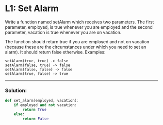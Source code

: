 # L1: Set Alarm

Write a function named setAlarm which receives two parameters. The first parameter, employed, is true whenever you are employed and the second parameter, vacation is true whenever you are on vacation.

The function should return true if you are employed and not on vacation (because these are the circumstances under which you need to set an alarm). It should return false otherwise. Examples:

```
setAlarm(true, true) -> false
setAlarm(false, true) -> false
setAlarm(false, false) -> false
setAlarm(true, false) -> true
```

---

### Solution:

```python
def set_alarm(employed, vacation):
    if employed and not vacation:
        return True
    else:
        return False
```
